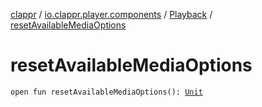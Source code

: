 [clappr](../../index.md) / [io.clappr.player.components](../index.md) / [Playback](index.md) / [resetAvailableMediaOptions](./reset-available-media-options.md)

# resetAvailableMediaOptions

`open fun resetAvailableMediaOptions(): `[`Unit`](https://kotlinlang.org/api/latest/jvm/stdlib/kotlin/-unit/index.html)